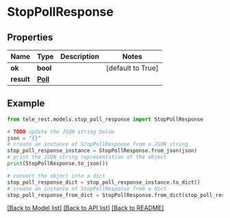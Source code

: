 # StopPollResponse


## Properties

Name | Type | Description | Notes
------------ | ------------- | ------------- | -------------
**ok** | **bool** |  | [default to True]
**result** | [**Poll**](Poll.md) |  | 

## Example

```python
from tele_rest.models.stop_poll_response import StopPollResponse

# TODO update the JSON string below
json = "{}"
# create an instance of StopPollResponse from a JSON string
stop_poll_response_instance = StopPollResponse.from_json(json)
# print the JSON string representation of the object
print(StopPollResponse.to_json())

# convert the object into a dict
stop_poll_response_dict = stop_poll_response_instance.to_dict()
# create an instance of StopPollResponse from a dict
stop_poll_response_from_dict = StopPollResponse.from_dict(stop_poll_response_dict)
```
[[Back to Model list]](../README.md#documentation-for-models) [[Back to API list]](../README.md#documentation-for-api-endpoints) [[Back to README]](../README.md)


